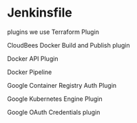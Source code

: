 # Jenkinsfile
plugins we use
Terraform Plugin

CloudBees Docker Build and Publish plugin

Docker API Plugin

Docker Pipeline

Google Container Registry Auth Plugin

Google Kubernetes Engine Plugin

Google OAuth Credentials plugin
